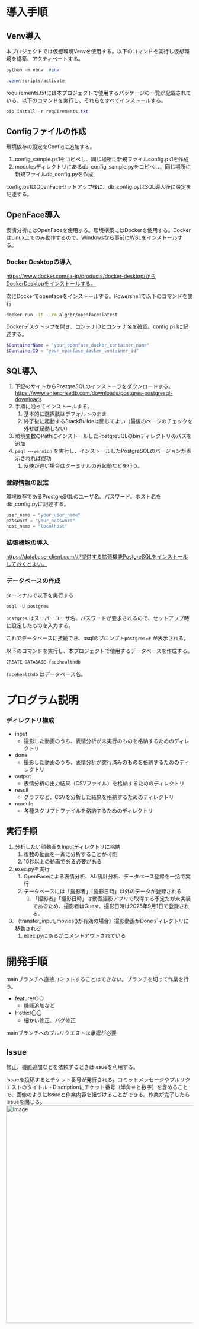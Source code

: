 # 導入手順

## Venv導入

本プロジェクトでは仮想環境Venvを使用する。以下のコマンドを実行し仮想環境を構築、アクティベートする。

```powershell
python -m venv .venv
```

```powershell
.venv/scripts/activate
```

requirements.txtには本プロジェクトで使用するパッケージの一覧が記載されている。以下のコマンドを実行し、それらをすべてインストールする。

```powershell
pip install -r requirements.txt
```

## Configファイルの作成

環境依存の設定をConfigに追加する。

1. config_sample.ps1をコピペし、同じ場所に新規ファイルconfig.ps1を作成
2. modulesディレクトリにあるdb_config_sample.pyをコピペし、同じ場所に新規ファイルdb_config.pyを作成

config.ps1はOpenFaceセットアップ後に、db_config.pyはSQL導入後に設定を記述する。

## OpenFace導入

表情分析にはOpenFaceを使用する。環境構築にはDockerを使用する。DockerはLinux上でのみ動作するので、Windowsなら事前にWSLをインストールする。

### Docker Desktopの導入

https://www.docker.com/ja-jp/products/docker-desktop/からDockerDesktopをインストールする。

次にDockerでopenfaceをインストールする。Powershellで以下のコマンドを実行

```bash
docker run -it --rm algebr/openface:latest
```

Dockerデスクトップを開き、コンテナIDとコンテナ名を確認。config.ps1に記述する。

```powershell
$ContainerName = "your_openface_docker_container_name"
$ContainerID = "your_openface_docker_container_id"
```

## SQL導入

1. 下記のサイトからPostgreSQLのインストーラをダウンロードする。https://www.enterprisedb.com/downloads/postgres-postgresql-downloads
2. 手順に沿ってインストールする。
    1. 基本的に選択肢はデフォルトのまま
    2. 終了後に起動するStackBuildeは閉じてよい（最後のページのチェックを外せば起動しない）
3. 環境変数のPathにインストールしたPostgreSQLのbinディレクトリのパスを追加
4. `psql —-version` を実行し、インストールしたPostgreSQLのバージョンが表示されれば成功
    1. 反映が遅い場合はターミナルの再起動などを行う。

### 登録情報の設定

環境依存であるProstgreSQLのユーザ名、パスワード、ホスト名をdb_config.pyに記述する。

```python
user_name = "your_user_name"
password = "your_password"
host_name = "localhost"
```

### 拡張機能の導入

https://database-client.com/が提供する拡張機能PostgreSQLをインストールしておくとよい。

### データベースの作成

ターミナルで以下を実行する

```powershell
psql -U postgres
```

`postgres` はスーパーユーザ名。パスワードが要求されるので、セットアップ時に設定したものを入力する。

これでデータベースに接続でき、psqlのプロンプト`postgres=#` が表示される。

以下のコマンドを実行し、本プロジェクトで使用するデータベースを作成する。

```powershell
CREATE DATABASE facehealthdb
```

`facehealthdb` はデータベース名。

# プログラム説明

### ディレクトリ構成

- input
    - 撮影した動画のうち、表情分析が未実行のものを格納するためのディレクトリ
- done
    - 撮影した動画のうち、表情分析が実行済みのものを格納するためのディレクトリ
- output
    - 表情分析の出力結果（CSVファイル）を格納するためのディレクトリ
- result
    - グラフなど、CSVを分析した結果を格納するためのディレクトリ
- module
    - 各種スクリプトファイルを格納するためのディレクトリ

## 実行手順

1. 分析したい顔動画をInputディレクトリに格納
    1. 複数の動画を一斉に分析することが可能
    2. 10秒以上の動画である必要がある
2. exec.pyを実行
    1. OpenFaceによる表情分析、AU統計分析、データベース登録を一括で実行
    2. データベースには「撮影者」「撮影日時」以外のデータが登録される
        1. 「撮影者」「撮影日時」は動画撮影アプリで取得する予定だが未実装であるため、撮影者はGuest、撮影日時は2025年9月1日で登録される。
3. （transfer_input_movies()が有効の場合）撮影動画がDoneディレクトリに移動される
    1. exec.pyにあるがコメントアウトされている

# 開発手順

mainブランチへ直接コミットすることはできない。ブランチを切って作業を行う。

- feature/○○
    - 機能追加など
- Hotfix/〇〇
    - 細かい修正、バグ修正

mainブランチへのプルリクエストは承認が必要

## Issue

修正、機能追加などを依頼するときはIssueを利用する。

Issueを投稿するとチケット番号が発行される。コミットメッセージやプルリクエストのタイトル・Discriptionにチケット番号（半角＃と数字）を含めることで、画像のようにIssueと作業内容を紐づけることができる。作業が完了したらIssueを閉じる。
<img width="893" height="587" alt="Image" src="https://github.com/user-attachments/assets/4faa8b72-ac0a-4712-af6a-9ea9da7363c2" />
